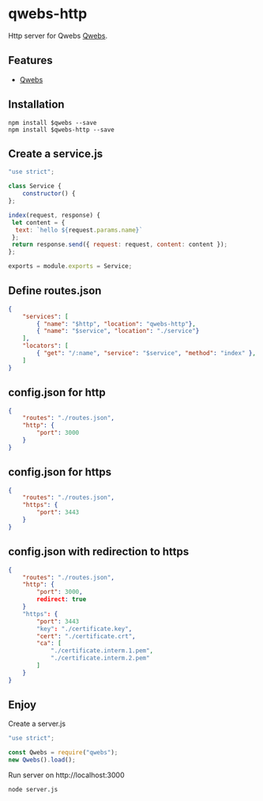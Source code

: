 # qwebs-http
Http server for Qwebs [Qwebs](https://www.npmjs.com/package/qwebs).

## Features

  * [Qwebs](https://www.npmjs.com/package/qwebs)

## Installation

```shell
npm install $qwebs --save
npm install $qwebs-http --save
```

## Create a service.js

```service.js
"use strict";

class Service {
	constructor() {	
};

index(request, response) {
 let content = {
  text: `hello ${request.params.name}`
 };
 return response.send({ request: request, content: content });
};

exports = module.exports = Service;
```

## Define routes.json

```routes.json
{
    "services": [
        { "name": "$http", "location": "qwebs-http"},
        { "name": "$service", "location": "./service"}
    ],
    "locators": [
        { "get": "/:name", "service": "$service", "method": "index" },
    ]
}
```

## config.json for http

```config.json
{
    "routes": "./routes.json",
    "http": {
        "port": 3000
    }
}
```

## config.json for https

```config.json
{
    "routes": "./routes.json",
    "https": {
        "port": 3443
    }
}
```

## config.json with redirection to https

```config.json
{
    "routes": "./routes.json",
    "http": {
        "port": 3000,
        redirect: true
    }
    "https": {
        "port": 3443
        "key": "./certificate.key",
        "cert": "./certificate.crt",
        "ca": [
            "./certificate.interm.1.pem",
            "./certificate.interm.2.pem"
        ]
    }
}
```

## Enjoy

Create a server.js

```server.js
"use strict";

const Qwebs = require("qwebs");
new Qwebs().load();
```

Run server on http://localhost:3000

```shell
node server.js
```
